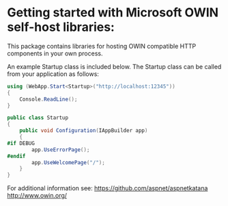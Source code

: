 # Getting started with Microsoft OWIN self-host libraries:

This package contains libraries for hosting OWIN compatible HTTP components in your own process.

An example Startup class is included below. The Startup class can be called from your application as follows:

```c#
using (WebApp.Start<Startup>("http://localhost:12345"))
{
    Console.ReadLine();
}

public class Startup
{
    public void Configuration(IAppBuilder app)
    {
#if DEBUG
        app.UseErrorPage();
#endif
        app.UseWelcomePage("/");
    }
}
```

For additional information see:
https://github.com/aspnet/aspnetkatana
http://www.owin.org/